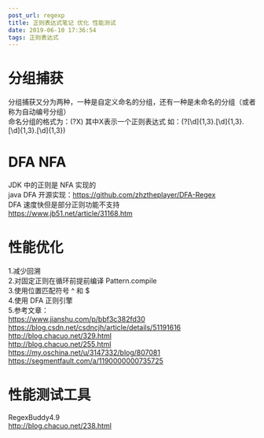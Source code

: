 ```yaml
---
post_url: regexp
title: 正则表达式笔记 优化 性能测试
date: 2019-06-10 17:36:54
tags: 正则表达式
---
```


# 分组捕获
分组捕获又分为两种，一种是自定义命名的分组，还有一种是未命名的分组（或者称为自动编号分组）  
命名分组的格式为：(?<name>X)  其中X表示一个正则表达式  如：(?<ip>[\d]{1,3}.[\d]{1,3}.[\d]{1,3}.[\d]{1,3})  

# DFA NFA
JDK 中的正则是 NFA 实现的  
java DFA 开源实现：https://github.com/zhztheplayer/DFA-Regex  
DFA 速度快但是部分正则功能不支持  
https://www.jb51.net/article/31168.htm  

# 性能优化
1.减少回溯  
2.对固定正则在循环前提前编译 Pattern.compile  
3.使用位置匹配符号 ^ 和 $  
4.使用 DFA 正则引擎   
5.参考文章：  
https://www.jianshu.com/p/bbf3c382fd30  
https://blog.csdn.net/csdncjh/article/details/51191616  
http://blog.chacuo.net/329.html  
http://blog.chacuo.net/255.html  
https://my.oschina.net/u/3147332/blog/807081  
https://segmentfault.com/a/1190000000735725  

# 性能测试工具
RegexBuddy4.9  
http://blog.chacuo.net/238.html  